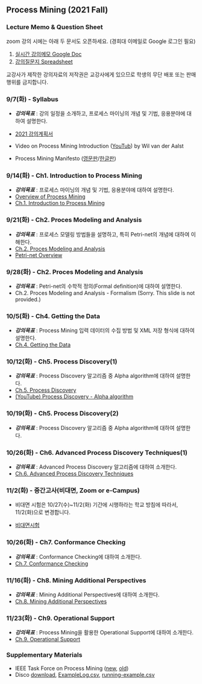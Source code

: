 ## Process Mining (2021 Fall)

### Lecture Memo & Question Sheet

zoom 강의 시에는 아래 두 문서도 오픈하세요. (경희대 이메일로 Google 로그인 필요)
1. [실시간 강의메모 Google Doc](https://docs.google.com/document/d/1PB5GI8f8y4zpKgi4Ga0sYCAJZRHfEyTQhnhpRiJ_3Lk)
2. [강의질문지 Spreadsheet](https://docs.google.com/spreadsheets/d/1dg3vtgoTn0zuOBqCDu6pVow7x0GiuxYNWc-5JkJxN9M)

교강사가 제작한 강의자료의 저작권은 교강사에게 있으므로 학생의 무단 배포 또는 판매 행위를 금지합니다.


### 9/7(화) - Syllabus

* ___강의목표___ : 강의 일정을 소개하고, 프로세스 마이닝의 개념 및 기법, 응용분야에 대하여 설명한다.

* [2021 강의계획서](http://sugang.khu.ac.kr/core?attribute=lectPlan&p_year=2021&p_term=20&p_teach=027799&p_code=BDA71500&p_subjt=BDA715&lang=ko&loginYn=N)
* Video on Process Mining Introduction ([YouTub](https://youtu.be/7oat7MatU_U)) by Wil van der Aalst
* Process Mining Manifesto ([영문판](https://drive.google.com/file/d/1dIe3vnYKHFzA9FDehhCR5O-QwtwRi2ok)/[한글판](https://drive.google.com/file/d/14DBntkV-gVwUsXt-a_S6xIg0wKy7rQ1F))


### 9/14(화) - Ch1. Introduction to Process Mining

* ___강의목표___ : 프로세스 마이닝의 개념 및 기법, 응용분야에 대하여 설명한다.
* [Overview of Process Mining](https://drive.google.com/file/d/1dc86fRh6cNhpCcv58yfwJ3GIeCLRm4yK)
* [Ch.1. Introduction to Process Mining](https://drive.google.com/file/d/1NKAeZ_-uX15JzmGYjmhAYmFBDq3CjFP3)


### 9/21(화) - Ch2. Proces Modeling and Analysis

* ___강의목표___ : 프로세스 모델링 방법들을 설명하고, 특히 Petri-net의 개념에 대하여 이해한다.
* [Ch.2. Proces Modeling and Analysis](https://drive.google.com/file/d/1w4ok15_yAM703qIyB2p-Mv-sqSdx_aPW)
* [Petri-net Overview](https://drive.google.com/file/d/1AePGcT4CjZxtm6XYTVOc32Q0BDajiz23)


### 9/28(화) - Ch2. Proces Modeling and Analysis

* ___강의목표___ : Petri-net의 수학적 정의(Formal definition)에 대하여 설명한다.
* Ch.2. Proces Modeling and Analysis - Formalism (Sorry. This slide is not provided.)


### 10/5(화) - Ch4. Getting the Data

* ___강의목표___ : Process Mining 입력 데이터의 수집 방법 및 XML 저장 형식에 대하여 설명한다.
* [Ch.4. Getting the Data](https://drive.google.com/file/d/1rY_oKpbHbxVHjt8bkGZsMcUIA6WN89-r)


### 10/12(화) - Ch5. Process Discovery(1)

* ___강의목표___ : Process Discovery 알고리즘 중 Alpha algorithm에 대하여 설명한다.
* [Ch.5. Process Discovery](https://drive.google.com/file/d/1Dw00SGUdzRqLt_9OQ6YEFXdqsVFz6W-o)
* [(YouTube) Process Discovery - Alpha algorithm](https://youtu.be/lW8-AtRifEE)

### 10/19(화) - Ch5. Process Discovery(2)

* ___강의목표___ : Process Discovery 알고리즘 중 Alpha algorithm에 대하여 설명한다.

### 10/26(화) - Ch6. Advanced Process Discovery Techniques(1)

* ___강의목표___ : Advanced Process Discovery 알고리즘에 대하여 소개한다.
* [Ch.6. Advanced Process Discovery Techniques](https://drive.google.com/file/d/1_HIpTTwi-SWdFzwIUyp_yHaHd_Zhll2s/view?usp=sharing)

### 11/2(화) - 중간고사(비대면, Zoom or e-Campus)
- 비대면 시험은 10/27(수)~11/2(화) 기간에 시행하라는 학교 방침에 따라서, 11/2(화)으로 변경합니다.
* [비대면시험](https://drive.google.com/file/d/1AQdk-yOGKStMqf8FWdDJ7TlgvR1hZ_SI)

### 10/26(화) - Ch7. Conformance Checking
* ___강의목표___ : Conformance Checking에 대하여 소개한다.
* [Ch.7. Conformance Checking](https://drive.google.com/file/d/1xXgMNklyyUuQXHuGN9GI1Pis7WECjB9X/)

### 11/16(화) - Ch8. Mining Additional Perspectives
* ___강의목표___ : Mining Additional Perspectives에 대하여 소개한다.
* [Ch.8. Mining Additional Perspectives](https://drive.google.com/file/d/1J36KNAEBJUt6NJPR2Ss--BfO7eQn9BBz/)

### 11/23(화) - Ch9. Operational Support
* ___강의목표___ : Process Mining을 활용한 Operational Support에 대하여 소개한다.
* [Ch.9. Operational Support](https://drive.google.com/file/d/1qZ5eOj2GG-b92zLY33JEBtKaqFdHSKgH/)

### Supplementary Materials
* IEEE Task Force on Process Mining ([new](https://www.tf-pm.org/), [old](https://www.win.tue.nl/ieeetfpm/))
* Disco [download](https://fluxicon.com/disco/), [ExampleLog.csv](https://drive.google.com/file/d/1EZSjrhOtsa5EA9GVm1ceSXJX5gjzVPwj/view?usp=sharing), [running-example.csv](https://drive.google.com/file/d/1XcSaTr9DdTiB3SpAKGCr4GlHopR55Uny/view?usp=sharing)
